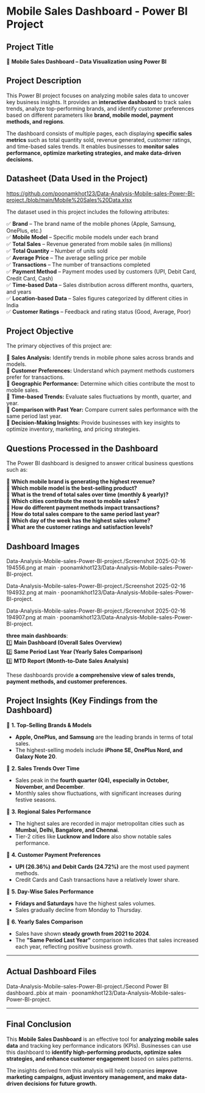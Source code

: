 # **Mobile Sales Dashboard - Power BI Project**  

## **Project Title**  
📌 **Mobile Sales Dashboard – Data Visualization using Power BI**  

## **Project Description**  
This Power BI project focuses on analyzing mobile sales data to uncover key business insights. It provides an **interactive dashboard** to track sales trends, analyze top-performing brands, and identify customer preferences based on different parameters like **brand, mobile model, payment methods, and regions**.  

The dashboard consists of multiple pages, each displaying **specific sales metrics** such as total quantity sold, revenue generated, customer ratings, and time-based sales trends. It enables businesses to **monitor sales performance, optimize marketing strategies, and make data-driven decisions.**  



## **Datasheet (Data Used in the Project)**  
https://github.com/poonamkhot123/Data-Analysis-Mobile-sales-Power-BI-project./blob/main/Mobile%20Sales%20Data.xlsx

The dataset used in this project includes the following attributes:  

✅ **Brand** – The brand name of the mobile phones (Apple, Samsung, OnePlus, etc.)  
✅ **Mobile Model** – Specific mobile models under each brand  
✅ **Total Sales** – Revenue generated from mobile sales (in millions)  
✅ **Total Quantity** – Number of units sold  
✅ **Average Price** – The average selling price per mobile  
✅ **Transactions** – The number of transactions completed  
✅ **Payment Method** – Payment modes used by customers (UPI, Debit Card, Credit Card, Cash)  
✅ **Time-based Data** – Sales distribution across different months, quarters, and years  
✅ **Location-based Data** – Sales figures categorized by different cities in India  
✅ **Customer Ratings** – Feedback and rating status (Good, Average, Poor)  


## **Project Objective**  
The primary objectives of this project are:  

🔹 **Sales Analysis:** Identify trends in mobile phone sales across brands and models.  
🔹 **Customer Preferences:** Understand which payment methods customers prefer for transactions.  
🔹 **Geographic Performance:** Determine which cities contribute the most to mobile sales.  
🔹 **Time-based Trends:** Evaluate sales fluctuations by month, quarter, and year.  
🔹 **Comparison with Past Year:** Compare current sales performance with the same period last year.  
🔹 **Decision-Making Insights:** Provide businesses with key insights to optimize inventory, marketing, and pricing strategies.  


## **Questions Processed in the Dashboard**  
The Power BI dashboard is designed to answer critical business questions such as:  

📌 **Which mobile brand is generating the highest revenue?**  
📌 **Which mobile model is the best-selling product?**  
📌 **What is the trend of total sales over time (monthly & yearly)?**  
📌 **Which cities contribute the most to mobile sales?**  
📌 **How do different payment methods impact transactions?**  
📌 **How do total sales compare to the same period last year?**  
📌 **Which day of the week has the highest sales volume?**  
📌 **What are the customer ratings and satisfaction levels?**  



## **Dashboard Images** 
Data-Analysis-Mobile-sales-Power-BI-project./Screenshot 2025-02-16 194556.png at main · poonamkhot123/Data-Analysis-Mobile-sales-Power-BI-project.

Data-Analysis-Mobile-sales-Power-BI-project./Screenshot 2025-02-16 194932.png at main · poonamkhot123/Data-Analysis-Mobile-sales-Power-BI-project.

Data-Analysis-Mobile-sales-Power-BI-project./Screenshot 2025-02-16 194907.png at main · poonamkhot123/Data-Analysis-Mobile-sales-Power-BI-project.

**three main dashboards**:  
1️⃣ **Main Dashboard (Overall Sales Overview)**  
2️⃣ **Same Period Last Year (Yearly Sales Comparison)**  
3️⃣ **MTD Report (Month-to-Date Sales Analysis)**  

These dashboards provide **a comprehensive view of sales trends, payment methods, and customer preferences.**  


## **Project Insights (Key Findings from the Dashboard)**  

📌 **1. Top-Selling Brands & Models**  
- **Apple, OnePlus, and Samsung** are the leading brands in terms of total sales.  
- The highest-selling models include **iPhone SE, OnePlus Nord, and Galaxy Note 20**.  

📌 **2. Sales Trends Over Time**  
- Sales peak in the **fourth quarter (Q4), especially in October, November, and December**.  
- Monthly sales show fluctuations, with significant increases during festive seasons.  

📌 **3. Regional Sales Performance**  
- The highest sales are recorded in major metropolitan cities such as **Mumbai, Delhi, Bangalore, and Chennai**.  
- Tier-2 cities like **Lucknow and Indore** also show notable sales performance.  

📌 **4. Customer Payment Preferences**  
- **UPI (26.36%) and Debit Cards (24.72%)** are the most used payment methods.  
- Credit Cards and Cash transactions have a relatively lower share.  

📌 **5. Day-Wise Sales Performance**  
- **Fridays and Saturdays** have the highest sales volumes.  
- Sales gradually decline from Monday to Thursday.  

📌 **6. Yearly Sales Comparison**  
- Sales have shown **steady growth from 2021 to 2024**.  
- The **"Same Period Last Year"** comparison indicates that sales increased each year, reflecting positive business growth.  

---

## **Actual Dashboard Files** 
Data-Analysis-Mobile-sales-Power-BI-project./Second Power BI dashboard..pbix at main · poonamkhot123/Data-Analysis-Mobile-sales-Power-BI-project. 

---

## **Final Conclusion**  
This **Mobile Sales Dashboard** is an effective tool for **analyzing mobile sales data** and tracking key performance indicators (KPIs). Businesses can use this dashboard to **identify high-performing products, optimize sales strategies, and enhance customer engagement** based on sales patterns.  

The insights derived from this analysis will help companies **improve marketing campaigns, adjust inventory management, and make data-driven decisions for future growth.**  



